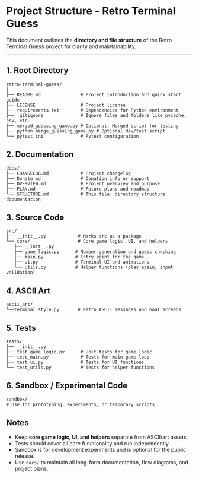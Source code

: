 # Project Structure - Retro Terminal Guess

This document outlines the **directory and file structure** of the Retro Terminal Guess project for clarity and maintainability.

---

## 1. Root Directory

```
retro-terminal-guess/
│
├── README.md               # Project introduction and quick start guide
├── LICENSE                 # Project license
├── requirements.txt        # Dependencies for Python environment
├── .gitignore              # Ignore files and folders like pycache, env, etc.
├── merged_guessing_game.py # Optional: Merged script for testing
├── python merge_guessing_game.py # Optional dev/test script
└── pytest.ini              # Pytest configuration
```

## 2. Documentation

```
docs/
├── CHANGELOG.md            # Project changelog
├── Donate.md               # Donation info or support
├── OVERVIEW.md             # Project overview and purpose
├── PLAN.md                 # Future plans and roadmap
└── STRUCTURE.md            # This file: directory structure documentation
```

## 3. Source Code

```
src/
├── __init__.py            # Marks src as a package
└── core/                  # Core game logic, UI, and helpers
   ├── __init__.py
   ├── game_logic.py      # Number generation and guess checking
   ├── main.py            # Entry point for the game
   ├── ui.py              # Terminal UI and animations
   └── utils.py           # Helper functions (play again, input validation)
```

## 4. ASCII Art

```
ascii_art/
└──terminal_style.py       # Retro ASCII messages and boot screens
```

## 5. Tests

```
tests/
├── __init__.py
├── test_game_logic.py      # Unit tests for game logic
├── test_main.py            # Tests for main game loop
├── test_ui.py              # Tests for UI functions
└── test_utils.py           # Tests for helper functions

```

## 6. Sandbox / Experimental Code

```
sandbox/
# Use for prototyping, experiments, or temporary scripts
```

## Notes

* Keep **core game logic, UI, and helpers** separate from ASCII/art assets.
* Tests should cover all core functionality and run independently.
* Sandbox is for development experiments and is optional for the public release.
* Use `docs/` to maintain all long-form documentation, flow diagrams, and project plans.
